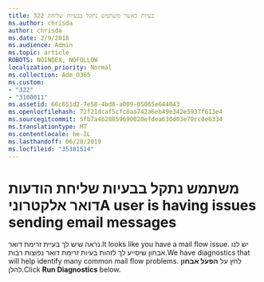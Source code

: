 ```yaml
---
title: 322 בעיות כאשר משתמש נתקל בבעיות שליחת
ms.author: chrisda
author: chrisda
ms.date: 2/9/2018
ms.audience: Admin
ms.topic: article
ROBOTS: NOINDEX, NOFOLLOW
localization_priority: Normal
ms.collection: Adm_O365
ms.custom:
- "322"
- "3100011"
ms.assetid: 66c651d2-7e58-4bd8-a009-05065e644043
ms.openlocfilehash: 72f21dcaf5cfc8aa742a6eb49e342e5937f613e4
ms.sourcegitcommit: 5fb7a4b28859690020efdea630d03e70cc0e6334
ms.translationtype: MT
ms.contentlocale: he-IL
ms.lasthandoff: 06/28/2019
ms.locfileid: "35381514"
---
```

# <a name="a-user-is-having-issues-sending-email-messages"></a><span data-ttu-id="38e14-102">משתמש נתקל בבעיות שליחת הודעות דואר אלקטרוני</span><span class="sxs-lookup"><span data-stu-id="38e14-102">A user is having issues sending email messages</span></span>

<span data-ttu-id="38e14-103">נראה שיש לך בעיית זרימת דואר.</span><span class="sxs-lookup"><span data-stu-id="38e14-103">It looks like you have a mail flow issue.</span></span> <span data-ttu-id="38e14-104">יש לנו אבחון שיסייע לך לזהות בעיות זרימת דואר נפוצות רבות.</span><span class="sxs-lookup"><span data-stu-id="38e14-104">We have diagnostics that will help identify many common mail flow problems.</span></span> <span data-ttu-id="38e14-105">לחץ על **הפעל אבחון** להלן.</span><span class="sxs-lookup"><span data-stu-id="38e14-105">Click **Run Diagnostics** below.</span></span>
